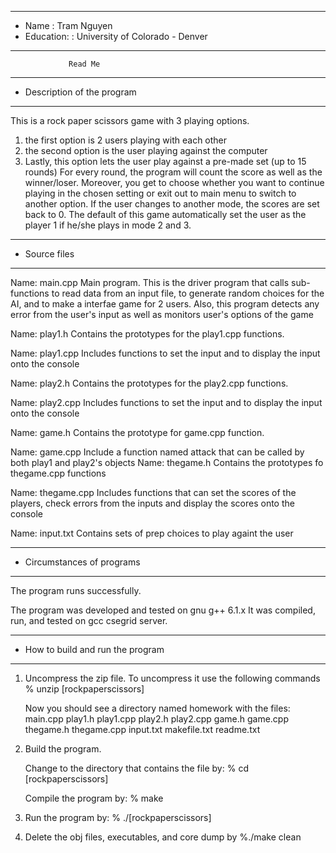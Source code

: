 *******************************************************
*  Name      : Tram Nguyen         
* Education: : University of Colorado - Denver
*******************************************************


                 Read Me


*******************************************************
*  Description of the program
*******************************************************
This is a rock paper scissors game with 3 playing options.
1. the first option is 2 users playing with each other
2. the second option is the user playing against the computer
3. Lastly, this option lets the user play against a pre-made set (up to 15 rounds)
For every round, the program will count the score as well as the winner/loser.
Moreover, you get to choose whether you want to continue playing in the chosen setting or exit out to main menu to switch to another option.
If the user changes to another mode, the scores are set back to 0.
The default of this game automatically set the user as the player 1 if he/she plays in mode 2 and 3.
*******************************************************
*  Source files
*******************************************************

Name:  main.cpp
   Main program.  This is the driver program that calls sub-functions
to read data from an input file, to generate random choices for the AI,
and to make a interfae game for 2 users. Also, this program detects any error from the user's input 
as well as monitors user's options of the game   

Name: play1.h
   Contains the prototypes for the play1.cpp functions.

Name: play1.cpp
   Includes functions to set the input and to display the input onto the console 

Name: play2.h
   Contains the prototypes for the play2.cpp functions.

Name: play2.cpp
   Includes functions to set the input and to display the input onto the console 
   
Name: game.h
   Contains the prototype for game.cpp function.
   
Name: game.cpp
   Include a function named attack that can be called by both play1 and play2's objects
Name: thegame.h
    Contains the prototypes fo thegame.cpp functions
    
Name: thegame.cpp
    Includes functions that can set the scores of the players, check errors from the inputs and 
display the scores onto the console

Name: input.txt
  Contains sets of prep choices to play againt the user
  
*******************************************************
*  Circumstances of programs
*******************************************************

   The program runs successfully.  
   
   The program was developed and tested on gnu g++ 6.1.x  It was 
   compiled, run, and tested on gcc csegrid server.


*******************************************************
*  How to build and run the program
*******************************************************

1. Uncompress the zip file. 
   To uncompress it use the following commands 
       % unzip [rockpaperscissors]

   Now you should see a directory named homework with the files:
        main.cpp
        play1.h
        play1.cpp
        play2.h
        play2.cpp
        game.h
        game.cpp
        thegame.h
        thegame.cpp
	input.txt
	makefile.txt
        readme.txt
	

2. Build the program.

    Change to the directory that contains the file by:
    % cd [rockpaperscissors] 

    Compile the program by:
    % make

3. Run the program by:
   % ./[rockpaperscissors]

4. Delete the obj files, executables, and core dump by
   %./make clean
